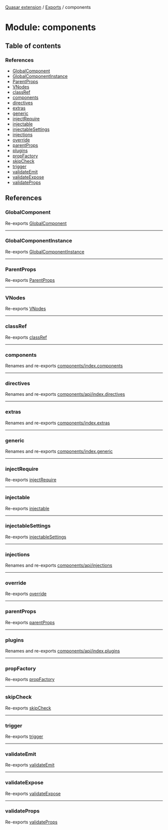 [Quasar extension](../index.md) / [Exports](../modules.md) / components

# Module: components

## Table of contents

### References

- [GlobalComponent](components.md#globalcomponent)
- [GlobalComponentInstance](components.md#globalcomponentinstance)
- [ParentProps](components.md#parentprops)
- [VNodes](components.md#vnodes)
- [classRef](components.md#classref)
- [components](components.md#components)
- [directives](components.md#directives)
- [extras](components.md#extras)
- [generic](components.md#generic)
- [injectRequire](components.md#injectrequire)
- [injectable](components.md#injectable)
- [injectableSettings](components.md#injectablesettings)
- [injections](components.md#injections)
- [override](components.md#override)
- [parentProps](components.md#parentprops-1)
- [plugins](components.md#plugins)
- [propFactory](components.md#propfactory)
- [skipCheck](components.md#skipcheck)
- [trigger](components.md#trigger)
- [validateEmit](components.md#validateemit)
- [validateExpose](components.md#validateexpose)
- [validateProps](components.md#validateprops)

## References

### GlobalComponent

Re-exports [GlobalComponent](../interfaces/components_api_misc.GlobalComponent.md)

___

### GlobalComponentInstance

Re-exports [GlobalComponentInstance](../interfaces/components_api_misc.GlobalComponentInstance.md)

___

### ParentProps

Re-exports [ParentProps](components_api_misc.md#parentprops)

___

### VNodes

Re-exports [VNodes](components_api_misc.md#vnodes)

___

### classRef

Re-exports [classRef](components_api_misc.md#classref)

___

### components

Renames and re-exports [components/index.components](components_index_components.md)

___

### directives

Renames and re-exports [components/api/index.directives](components_api_index_directives.md)

___

### extras

Renames and re-exports [components/index.extras](components_index_extras.md)

___

### generic

Renames and re-exports [components/index.generic](components_index_generic.md)

___

### injectRequire

Re-exports [injectRequire](components_api_misc.md#injectrequire)

___

### injectable

Re-exports [injectable](components_api_misc.md#injectable)

___

### injectableSettings

Re-exports [injectableSettings](components_api_misc.md#injectablesettings)

___

### injections

Renames and re-exports [components/api/injections](components_api_injections.md)

___

### override

Re-exports [override](components_api_misc.md#override)

___

### parentProps

Re-exports [parentProps](components_api_misc.md#parentprops-1)

___

### plugins

Renames and re-exports [components/api/index.plugins](components_api_index_plugins.md)

___

### propFactory

Re-exports [propFactory](components_api_misc.md#propfactory)

___

### skipCheck

Re-exports [skipCheck](components_api_misc.md#skipcheck)

___

### trigger

Re-exports [trigger](components_api_misc.md#trigger)

___

### validateEmit

Re-exports [validateEmit](components_api_misc.md#validateemit)

___

### validateExpose

Re-exports [validateExpose](components_api_misc.md#validateexpose)

___

### validateProps

Re-exports [validateProps](components_api_misc.md#validateprops)
